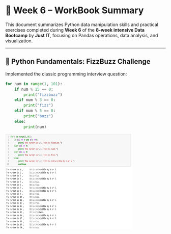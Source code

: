 # 📘 Week 6 – WorkBook Summary  

This document summarizes Python data manipulation skills and practical exercises completed during **Week 6** of the **8-week intensive Data Bootcamp** by **Just IT**, focusing on Pandas operations, data analysis, and visualization.

---

## 🐍 **Python Fundamentals: FizzBuzz Challenge**
Implemented the classic programming interview question:

```python
for num in range(1, 101):
    if num % 15 == 0:
        print("fizzbuzz")
    elif num % 3 == 0:
        print("fizz")
    elif num % 5 == 0:
        print("buzz")
    else:
        print(num)
```
<p float="center">
  <img src="Pic_Inserted/fizzbuzz.png" alt="Purchasing Power Analysis:Gender Differences Chart" width="400" height="300"/>
</p>
